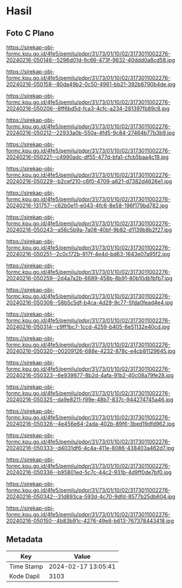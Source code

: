 # Hasil

## Foto C Plano

https://sirekap-obj-formc.kpu.go.id/4fe5/pemilu/pdpr/31/73/01/10/02/3173011002276-20240216-050146--5296d01d-9c66-473f-9632-40ddd0a8cd58.jpg

https://sirekap-obj-formc.kpu.go.id/4fe5/pemilu/pdpr/31/73/01/10/02/3173011002276-20240216-050158--80da49b2-0c50-4961-bb21-392b6790b4de.jpg

https://sirekap-obj-formc.kpu.go.id/4fe5/pemilu/pdpr/31/73/01/10/02/3173011002276-20240216-050206--8ff6bd5d-fca3-4cfc-a234-281397fb89c8.jpg

https://sirekap-obj-formc.kpu.go.id/4fe5/pemilu/pdpr/31/73/01/10/02/3173011002276-20240216-050212--22933a0b-550a-4fd5-9c84-27464b77b3b9.jpg

https://sirekap-obj-formc.kpu.go.id/4fe5/pemilu/pdpr/31/73/01/10/02/3173011002276-20240216-050221--c4990adc-df55-477d-bfa1-cfcb5baa4c19.jpg

https://sirekap-obj-formc.kpu.go.id/4fe5/pemilu/pdpr/31/73/01/10/02/3173011002276-20240216-050229--b2cef210-c6f0-4709-a621-d7382d4626e1.jpg

https://sirekap-obj-formc.kpu.go.id/4fe5/pemilu/pdpr/31/73/01/10/02/3173011002276-20240216-131757--c62b0e11-e043-4fc6-8e58-196f179bd782.jpg

https://sirekap-obj-formc.kpu.go.id/4fe5/pemilu/pdpr/31/73/01/10/02/3173011002276-20240216-050243--a56c5b9a-7a08-40bf-9b82-d1139b8b2f27.jpg

https://sirekap-obj-formc.kpu.go.id/4fe5/pemilu/pdpr/31/73/01/10/02/3173011002276-20240216-050251--2c0c172b-917f-4e4d-bd63-1643e07a95f2.jpg

https://sirekap-obj-formc.kpu.go.id/4fe5/pemilu/pdpr/31/73/01/10/02/3173011002276-20240216-050259--2d4a7a2b-6689-458b-8b91-80b10db1bfb7.jpg

https://sirekap-obj-formc.kpu.go.id/4fe5/pemilu/pdpr/31/73/01/10/02/3173011002276-20240216-050308--58b5c5df-b4ca-4d29-9c77-5fda0fead4e4.jpg

https://sirekap-obj-formc.kpu.go.id/4fe5/pemilu/pdpr/31/73/01/10/02/3173011002276-20240216-050314--c9ff1bc7-1ccd-4259-b405-6e51132e40cd.jpg

https://sirekap-obj-formc.kpu.go.id/4fe5/pemilu/pdpr/31/73/01/10/02/3173011002276-20240216-050320--00209126-688e-4232-878c-e4cb81129645.jpg

https://sirekap-obj-formc.kpu.go.id/4fe5/pemilu/pdpr/31/73/01/10/02/3173011002276-20240216-050323--6e939877-8b2d-4afa-91b2-40c08a79fe28.jpg

https://sirekap-obj-formc.kpu.go.id/4fe5/pemilu/pdpr/31/73/01/10/02/3173011002276-20240216-050325--da9e8211-f99e-48b7-837c-944274745a46.jpg

https://sirekap-obj-formc.kpu.go.id/4fe5/pemilu/pdpr/31/73/01/10/02/3173011002276-20240216-050326--4e456e64-2ada-402b-89f6-3bed19dfd962.jpg

https://sirekap-obj-formc.kpu.go.id/4fe5/pemilu/pdpr/31/73/01/10/02/3173011002276-20240216-050333--d4031df6-4c4a-411e-8086-438403a462d7.jpg

https://sirekap-obj-formc.kpu.go.id/4fe5/pemilu/pdpr/31/73/01/10/02/3173011002276-20240216-050336--b95801ed-5c7c-44c2-931b-4d9ff0de7bf0.jpg

https://sirekap-obj-formc.kpu.go.id/4fe5/pemilu/pdpr/31/73/01/10/02/3173011002276-20240216-050342--31d893ca-593d-4c70-9dfd-8577b25db604.jpg

https://sirekap-obj-formc.kpu.go.id/4fe5/pemilu/pdpr/31/73/01/10/02/3173011002276-20240216-050150--4b83b91c-4276-49e8-b613-767378443418.jpg


## Metadata

| Key        | Value               |
| ---------- | ------------------- |
| Time Stamp | 2024-02-17 13:05:41 |
| Kode Dapil | 3103                |



